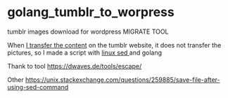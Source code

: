# golang_tumblr_to_worpress
tumblr images download for wordpress MIGRATE TOOL

When     <a href="https://www.hostgator.com/help/article/how-to-move-your-blog-from-tumblr-to-wordpress">I transfer the content</a> on the tumblr website, 
it does not transfer the pictures, so I made a script with     <a href="https://www.geeksforgeeks.org/sed-command-in-linux-unix-with-examples/">linux sed </a> and golang


Thank to tool  https://dwaves.de/tools/escape/

Other 
 https://unix.stackexchange.com/questions/259885/save-file-after-using-sed-command




